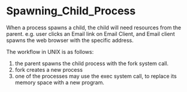 # Spawning_Child_Process


When a process spawns a child, the child will need resources from the parent.
e.g. user clicks an Email link on Email Client, and Email client spawns the web browser with the specific address.


The workflow in UNIX is as follows:
1. the parent spawns the child process with the fork system call.
2. fork creates a new process
3. one of the processes may use the exec system call, to replace its memory space with a new program.
     
